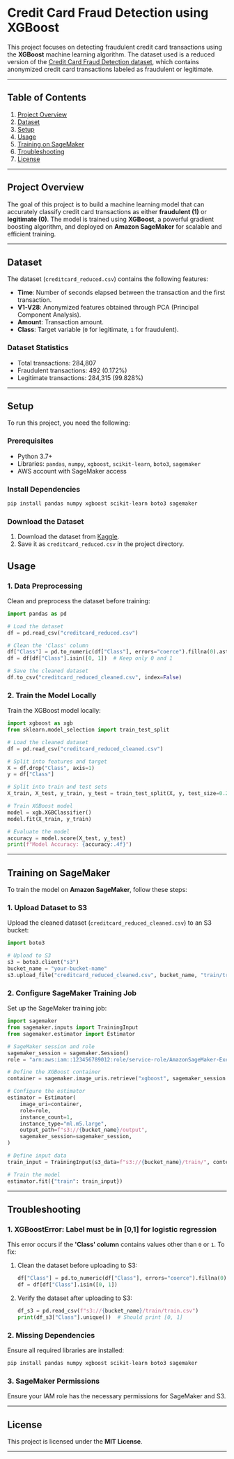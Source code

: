 
# **Credit Card Fraud Detection using XGBoost**

This project focuses on detecting fraudulent credit card transactions using the **XGBoost** machine learning algorithm. The dataset used is a reduced version of the [Credit Card Fraud Detection dataset](https://www.kaggle.com/mlg-ulb/creditcardfraud), which contains anonymized credit card transactions labeled as fraudulent or legitimate.

---

## **Table of Contents**
1. [Project Overview](#project-overview)
2. [Dataset](#dataset)
3. [Setup](#setup)
4. [Usage](#usage)
5. [Training on SageMaker](#training-on-sagemaker)
6. [Troubleshooting](#troubleshooting)
7. [License](#license)

---

## **Project Overview**
The goal of this project is to build a machine learning model that can accurately classify credit card transactions as either **fraudulent (1)** or **legitimate (0)**. The model is trained using **XGBoost**, a powerful gradient boosting algorithm, and deployed on **Amazon SageMaker** for scalable and efficient training.

---

## **Dataset**
The dataset (`creditcard_reduced.csv`) contains the following features:
- **Time**: Number of seconds elapsed between the transaction and the first transaction.
- **V1-V28**: Anonymized features obtained through PCA (Principal Component Analysis).
- **Amount**: Transaction amount.
- **Class**: Target variable (`0` for legitimate, `1` for fraudulent).

### **Dataset Statistics**
- Total transactions: 284,807
- Fraudulent transactions: 492 (0.172%)
- Legitimate transactions: 284,315 (99.828%)

---

## **Setup**
To run this project, you need the following:

### **Prerequisites**
- Python 3.7+
- Libraries: `pandas`, `numpy`, `xgboost`, `scikit-learn`, `boto3`, `sagemaker`
- AWS account with SageMaker access

### **Install Dependencies**
```bash
pip install pandas numpy xgboost scikit-learn boto3 sagemaker
```

### **Download the Dataset**
1. Download the dataset from [Kaggle](https://www.kaggle.com/mlg-ulb/creditcardfraud).
2. Save it as `creditcard_reduced.csv` in the project directory.



## **Usage**
### **1. Data Preprocessing**
Clean and preprocess the dataset before training:

```python
import pandas as pd

# Load the dataset
df = pd.read_csv("creditcard_reduced.csv")

# Clean the 'Class' column
df["Class"] = pd.to_numeric(df["Class"], errors="coerce").fillna(0).astype(int)
df = df[df["Class"].isin([0, 1])  # Keep only 0 and 1

# Save the cleaned dataset
df.to_csv("creditcard_reduced_cleaned.csv", index=False)
```

### **2. Train the Model Locally**
Train the XGBoost model locally:
```python
import xgboost as xgb
from sklearn.model_selection import train_test_split

# Load the cleaned dataset
df = pd.read_csv("creditcard_reduced_cleaned.csv")

# Split into features and target
X = df.drop("Class", axis=1)
y = df["Class"]

# Split into train and test sets
X_train, X_test, y_train, y_test = train_test_split(X, y, test_size=0.2, random_state=42)

# Train XGBoost model
model = xgb.XGBClassifier()
model.fit(X_train, y_train)

# Evaluate the model
accuracy = model.score(X_test, y_test)
print(f"Model Accuracy: {accuracy:.4f}")
```

---

## **Training on SageMaker**
To train the model on **Amazon SageMaker**, follow these steps:

### **1. Upload Dataset to S3**
Upload the cleaned dataset (`creditcard_reduced_cleaned.csv`) to an S3 bucket:
```python
import boto3

# Upload to S3
s3 = boto3.client("s3")
bucket_name = "your-bucket-name"
s3.upload_file("creditcard_reduced_cleaned.csv", bucket_name, "train/train.csv")
```

### **2. Configure SageMaker Training Job**
Set up the SageMaker training job:
```python
import sagemaker
from sagemaker.inputs import TrainingInput
from sagemaker.estimator import Estimator

# SageMaker session and role
sagemaker_session = sagemaker.Session()
role = "arn:aws:iam::123456789012:role/service-role/AmazonSageMaker-ExecutionRole"

# Define the XGBoost container
container = sagemaker.image_uris.retrieve("xgboost", sagemaker_session.boto_region_name, "1.2-1")

# Configure the estimator
estimator = Estimator(
    image_uri=container,
    role=role,
    instance_count=1,
    instance_type="ml.m5.large",
    output_path=f"s3://{bucket_name}/output",
    sagemaker_session=sagemaker_session,
)

# Define input data
train_input = TrainingInput(s3_data=f"s3://{bucket_name}/train/", content_type="csv")

# Train the model
estimator.fit({"train": train_input})
```

---

## **Troubleshooting**
### **1. XGBoostError: Label must be in [0,1] for logistic regression**
This error occurs if the **'Class' column** contains values other than `0` or `1`. To fix:
1. Clean the dataset before uploading to S3:
   ```python
   df["Class"] = pd.to_numeric(df["Class"], errors="coerce").fillna(0).astype(int)
   df = df[df["Class"].isin([0, 1])
   ```
2. Verify the dataset after uploading to S3:
   ```python
   df_s3 = pd.read_csv(f"s3://{bucket_name}/train/train.csv")
   print(df_s3["Class"].unique())  # Should print [0, 1]
   ```

### **2. Missing Dependencies**
Ensure all required libraries are installed:
```bash
pip install pandas numpy xgboost scikit-learn boto3 sagemaker
```

### **3. SageMaker Permissions**
Ensure your IAM role has the necessary permissions for SageMaker and S3.

---

## **License**
This project is licensed under the **MIT License**.

---
